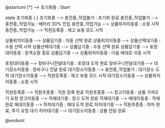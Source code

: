 @startuml
[*] --> 초기화중 : Start

state 초기화중 {
}
초기화중 --> 충전중_작업불가 : 초기화 완료
충전중_작업불가 --> 충전중_작업가능 : 배터리 30% 진입
충전중_작업가능 --> 상품위치이동중 : 쇼핑 시작
충전중_작업가능 --> 직원등록중 : 재고 보충 모드 시작

상품위치이동중 --> 상품담기중 : 자동 선택 완료
상품위치이동중 --> 상품선택대기중 : 수동 선택 시작
상품선택대기중 --> 상품담기중 : 수동 선택 완료
상품담기중 --> 포장대이동중 : 원격쇼핑 종료
상품담기중 --> 상품위치이동중 : 다음 매대로 이동 시작

포장대이동중 --> 장바구니전달대기중 : 포장대 도착 완료
장바구니전달대기중 --> 대기장소이동중 : 장바구니 전달 완료
대기장소이동중 --> 충전중_작업불가 : 대기장소 도착
대기장소이동중 --> 직원등록중 : 재고 보충 모드 시작
대기장소이동중 --> 상품위치이동중 : 쇼핑 시작

직원등록중 --> 직원추종중 : 직원 등록 완료
직원추종중 --> 창고이동중 : 상품 가져오기 요청
창고이동중 --> 적재대기중 : 창고 도착 완료
적재대기중 --> 매대이동중 : 적재 완료
매대이동중 --> 하차대기중 : 매대 도착 완료
하차대기중 --> 직원추종중 : 하차 완료, 추가 요청 대기
하차대기중 --> 대기장소이동중 : 상품 전달 완료

@enduml
